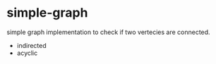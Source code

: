 # simple-graph
simple graph implementation to check if two vertecies are connected.

- indirected
- acyclic
